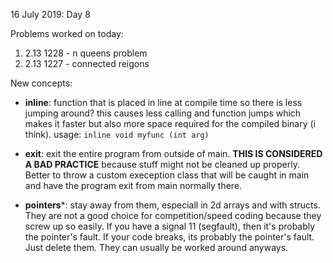 16 July 2019: Day 8

Problems worked on today:
1. 2.13 1228 - n queens problem
1. 2.13 1227 - connected reigons

New concepts:
* **inline**: function that is placed in line at compile time so there is less jumping around? this causes less calling and function jumps which makes it faster but also more space required for the compiled binary (i think). usage: `inline void myfunc (int arg)`

* **exit**: exit the entire program from outside of main. **THIS IS CONSIDERED A BAD PRACTICE** because stuff might not be cleaned up properly. Better to throw a custom exeception class that will be caught in main and have the program exit from main normally there. 

* **pointers***: stay away from them, especiall in 2d arrays and with structs. They are not a good choice for competition/speed coding because they screw up so easily. If you have a signal 11 (segfault), then it's probably the pointer's fault. If your code breaks, its probably the pointer's fault. Just delete them. They can usually be worked around anyways. 
